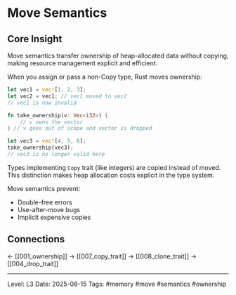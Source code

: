 # Move Semantics

## Core Insight
Move semantics transfer ownership of heap-allocated data without copying, making resource management explicit and efficient.

When you assign or pass a non-Copy type, Rust moves ownership:

```rust
let vec1 = vec![1, 2, 3];
let vec2 = vec1; // vec1 moved to vec2
// vec1 is now invalid

fn take_ownership(v: Vec<i32>) {
    // v owns the vector
} // v goes out of scope and vector is dropped

let vec3 = vec![4, 5, 6];
take_ownership(vec3);
// vec3 is no longer valid here
```

Types implementing `Copy` trait (like integers) are copied instead of moved. This distinction makes heap allocation costs explicit in the type system.

Move semantics prevent:
- Double-free errors
- Use-after-move bugs
- Implicit expensive copies

## Connections
← [[001_ownership]]
→ [[007_copy_trait]]
→ [[008_clone_trait]]
→ [[004_drop_trait]]

---
Level: L3
Date: 2025-08-15
Tags: #memory #move #semantics #ownership